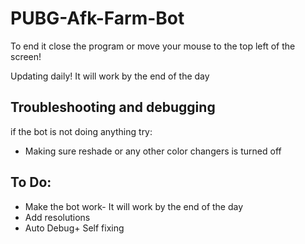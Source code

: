 # PUBG-Afk-Farm-Bot
To end it close the program or move your mouse to the top left of the screen!

Updating daily! It will work by the end of the day
## Troubleshooting and debugging 

if the bot is not doing anything try:

* Making sure reshade or any other color changers is turned off

## To Do:
* Make the bot work- It will work by the end of the day
* Add resolutions
* Auto Debug+ Self fixing
